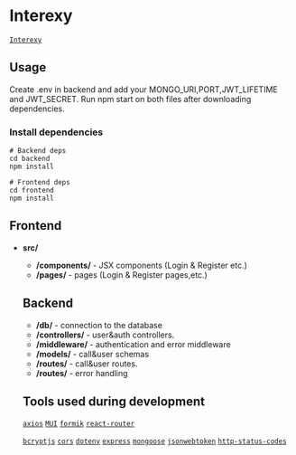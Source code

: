 # Interexy
[`Interexy`](https://koridzeg.github.io/interexy/)
## Usage

Create .env in backend and add your MONGO_URI,PORT,JWT_LIFETIME and JWT_SECRET.
Run npm start on both files after downloading dependencies.

### Install dependencies

```
# Backend deps
cd backend
npm install

# Frontend deps
cd frontend
npm install
```

## Frontend

- **src/**

  - **/components/** - JSX components (Login & Register etc.)
  - **/pages/** - pages (Login & Register pages,etc.)
  
  ## Backend
  
     - **/db/** - connection to the database
  - **/controllers/** - user&auth controllers.
  - **/middleware/** - authentication and error middleware
  - **/models/** - call&user schemas
  - **/routes/** - call&user routes.
  - **/routes/** - error handling
  
  ## Tools used during development
  
  [`axios`](https://github.com/axios/axios)
  [`MUI`](https://github.com/mui/material-ui)
  [`formik`](https://github.com/jaredpalmer/formik)
  [`react-router`](https://github.com/remix-run/react-router)
  
  [`bcryptjs`](https://github.com/kelektiv/node.bcrypt.js/)
  [`cors`](https://github.com/expressjs/cors)
  [`dotenv`](https://github.com/motdotla/dotenv)
  [`express`](https://github.com/expressjs/express)
  [`mongoose`](https://github.com/Automattic/mongoose)
  [`jsonwebtoken`](https://github.com/auth0/node-jsonwebtoken) 
  [`http-status-codes`](https://github.com/prettymuchbryce/http-status-codes)
